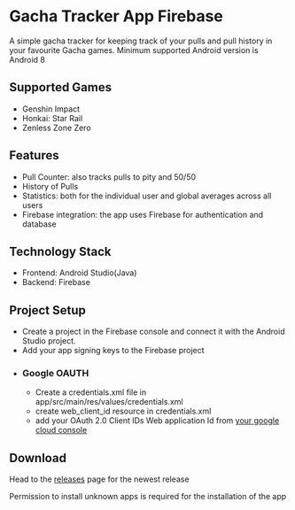 # Gacha Tracker App Firebase

A simple gacha tracker for keeping track of your pulls and pull history in your favourite Gacha games.
Minimum supported Android version is Android 8 

## Supported Games
- Genshin Impact
- Honkai: Star Rail
- Zenless Zone Zero

## Features
- Pull Counter: also tracks pulls to pity and 50/50
- History of Pulls
- Statistics: both for the individual user and global averages across all users
- Firebase integration: the app uses Firebase for authentication and database

## Technology Stack
- Frontend: Android Studio(Java)
- Backend: Firebase

## Project Setup
- Create a project in the Firebase console and connect it with the Android Studio project.
- Add your app signing keys to the Firebase project
- ### Google OAUTH
  - Create a credentials.xml file in app/src/main/res/values/credentials.xml
  - create web_client_id resource in credentials.xml
  - add your OAuth 2.0 Client IDs Web application Id from <a href="https://console.cloud.google.com/" title="google-cloud">your google cloud console</a>

## Download
Head to the <a href="https://github.com/sesvete/gacha-tracker-firebase/releases" title="Releases">releases</a> page for the newest release

Permission to install unknown apps is required for the installation of the app
